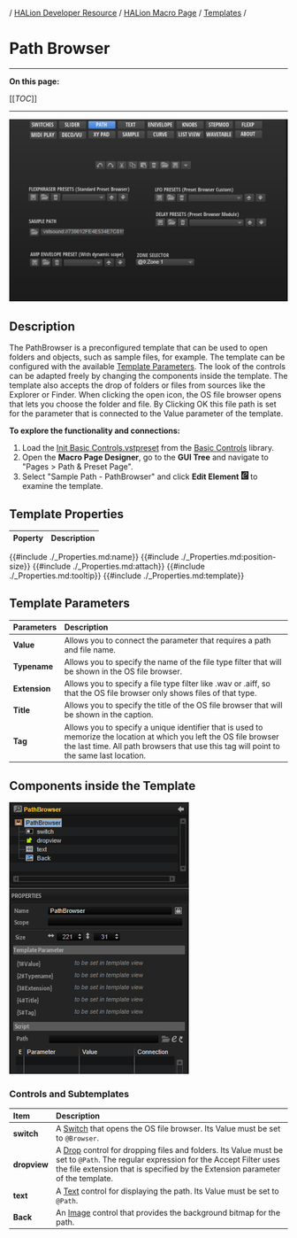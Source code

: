/ [HALion Developer Resource](../../HALion-Developer-Resource.md) / [HALion Macro Page](./HALion-Macro-Page.md) / [Templates](./Templates.md) /

# Path Browser

---

**On this page:**

[[_TOC_]]

---

![Path](../images/Path-Page.png)

## Description

The PathBrowser is a preconfigured template that can be used to open folders and objects, such as sample files, for example. The template can be configured with the available [Template Parameters](#template-parameters). The look of the controls can be adapted freely by changing the components inside the template. The template also accepts the drop of folders or files from sources like the Explorer or Finder. When clicking the open icon, the OS file browser opens that lets you choose the folder and file. By Clicking OK this file path is set for the parameter that is connected to the Value parameter of the template.

**To explore the functionality and connections:**

1. Load the [Init Basic Controls.vstpreset](../vstpresets/Init%20Basic%20Controls.vstpreset) from the [Basic Controls](./Exploring-Templates.md#basic-controls) library.
2. Open the **Macro Page Designer**, go to the **GUI Tree** and navigate to "Pages > Path & Preset Page". 
3. Select "Sample Path - PathBrowser" and click **Edit Element** ![Edit Element](../images/EditElement.PNG) to examine the template.


## Template Properties

|Poperty|Description|
|:-|:-|
{{#include ./_Properties.md:name}}
{{#include ./_Properties.md:position-size}}
{{#include ./_Properties.md:attach}}
{{#include ./_Properties.md:tooltip}}
{{#include ./_Properties.md:template}}

## Template Parameters

|Parameters|Description|
|:-|:-|
|**Value**|Allows you to connect the parameter that requires a path and file name.|
|**Typename**|Allows you to specify the name of the file type filter that will be shown in the OS file browser.|
|**Extension**|Allows you to specify a file type filter like .wav or .aiff, so that the OS file browser only shows files of that type.|
|**Title**|Allows you to specify the title of the OS file browser that will be shown in the caption.|
|**Tag**|Allows you to specify a unique identifier that is used to memorize the location at which you left the OS file browser the last time. All path browsers that use this tag will point to the same last location.|

## Components inside the Template

![PathBrowser Template](../images/PathBrowser-Template.PNG)

### Controls and Subtemplates

|Item|Description|
|:-|:-|
|**switch**|A [Switch](./Switch.md) that opens the OS file browser. Its Value must be set to ``@Browser``.|
|**dropview**|A [Drop](./Drop.md) control for dropping files and folders. Its Value must be set to ``@Path``. The regular expression for the Accept Filter uses the file extension that is specified by the Extension parameter of the template.|
|**text**|A [Text](./Text.md) control for displaying the path. Its Value must be set to ``@Path``.|
|**Back**|An [Image](./Image.md) control that provides the background bitmap for the path.|
